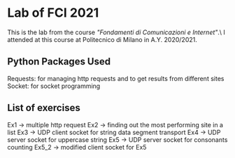 # Lab of FCI 2021
This is the lab from the course _"Fondamenti di Comunicazioni e Internet"_.\\
I attended at this course at Politecnico di Milano in A.Y. 2020/2021.

## Python Packages Used
Requests: for managing http requests and to get results from different sites
Socket: for socket programming

## List of exercises
Ex1 -> multiple http request
Ex2 -> finding out the most performing site in a list
Ex3 -> UDP client socket for string data segment transport
Ex4 -> UDP server socket for uppercase string
Ex5 -> UDP server socket for consonants counting
Ex5_2 -> modified client socket for Ex5
